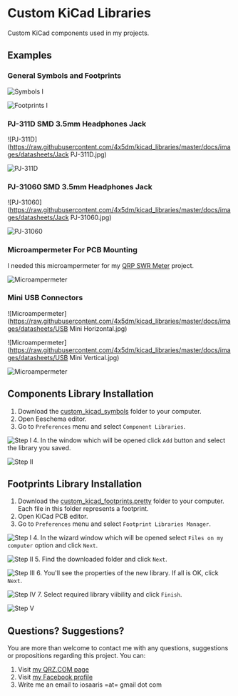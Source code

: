 # Custom KiCad Libraries

Custom KiCad components used in my projects.

## Examples

### General Symbols and Footprints

  ![Symbols I](https://raw.githubusercontent.com/4x5dm/kicad_libraries/master/docs/images/symbols_01.png)

  ![Footprints I](https://raw.githubusercontent.com/4x5dm/kicad_libraries/master/docs/images/footprints_01.png)
  
### PJ-311D SMD 3.5mm Headphones Jack

  ![PJ-311D](https://raw.githubusercontent.com/4x5dm/kicad_libraries/master/docs/images/datasheets/Jack PJ-311D.jpg)

  ![PJ-311D](https://raw.githubusercontent.com/4x5dm/kicad_libraries/master/docs/images/PJ-311D.png)
  
### PJ-31060 SMD 3.5mm Headphones Jack

  ![PJ-31060](https://raw.githubusercontent.com/4x5dm/kicad_libraries/master/docs/images/datasheets/Jack PJ-31060.jpg)

  ![PJ-31060](https://raw.githubusercontent.com/4x5dm/kicad_libraries/master/docs/images/PJ-31060.png)

### Microampermeter For PCB Mounting

  I needed this microampermeter for my [QRP SWR Meter](https://github.com/4x5dm/qrp_swr_meter) project.

  ![Microampermeter](https://raw.githubusercontent.com/4x5dm/kicad_libraries/master/docs/images/microampermeter.png)

  
### Mini USB Connectors

  ![Microampermeter](https://raw.githubusercontent.com/4x5dm/kicad_libraries/master/docs/images/datasheets/USB Mini Horizontal.jpg)

  ![Microampermeter](https://raw.githubusercontent.com/4x5dm/kicad_libraries/master/docs/images/datasheets/USB Mini Vertical.jpg)
  
  ![Microampermeter](https://raw.githubusercontent.com/4x5dm/kicad_libraries/master/docs/images/mini_usb_throughhole.png)

  
## Components Library Installation 

1. Download the [custom_kicad_symbols](https://github.com/4x5dm/kicad_libraries/tree/master/custom_kicad_symbols) folder to your computer.
2. Open Eeschema editor.
3. Go to ```Preferences``` menu and select ```Component Libraries```.
  
  ![Step I](https://raw.githubusercontent.com/4x5dm/kicad_libraries/master/docs/images/installation/symbols_1.png)
4. In the window which will be opened click ```Add``` button and select the library you saved. 
  
  ![Step II](https://raw.githubusercontent.com/4x5dm/kicad_libraries/master/docs/images/installation/symbols_2.png)

## Footprints Library Installation 

1. Download the [custom_kicad_footprints.pretty](https://github.com/4x5dm/kicad_libraries/tree/master/custom_kicad_footprints.pretty) folder to your computer. Each file in this folder represents a footprint.
2. Open KiCad PCB editor.
3. Go to ```Preferences``` menu and select ```Footprint Libraries Manager```.

  ![Step I](https://raw.githubusercontent.com/4x5dm/kicad_libraries/master/docs/images/installation/footprints_1.png)
4. In the wizard window which will be opened select ```Files on my computer``` option and click ```Next```.
  
  ![Step II](https://raw.githubusercontent.com/4x5dm/kicad_libraries/master/docs/images/installation/footprints_2.png)
5. Find the downloaded folder and click ```Next```.
  
  ![Step III](https://raw.githubusercontent.com/4x5dm/kicad_libraries/master/docs/images/installation/footprints_3.png)
6. You'll see the properties of the new library. If all is OK, click ```Next```.
  
  ![Step IV](https://raw.githubusercontent.com/4x5dm/kicad_libraries/master/docs/images/installation/footprints_4.png)
7. Select required library viibility and click ```Finish```.
  
  ![Step V](https://raw.githubusercontent.com/4x5dm/kicad_libraries/master/docs/images/installation/footprints_5.png)

## Questions? Suggestions?
You are more than welcome to contact me with any questions, suggestions or propositions regarding this project. You can:

1. Visit [my QRZ.COM page](https://www.qrz.com/db/4X5DM)
2. Visit [my Facebook profile](https://www.facebook.com/Dima.Meln)
3. Write me an email to iosaaris =at= gmail dot com
